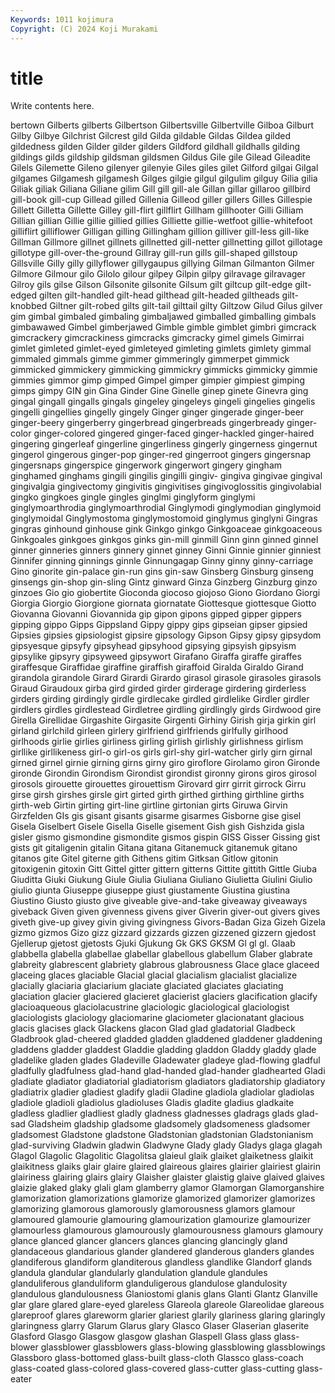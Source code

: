 ```yaml
---
Keywords: 1011 kojimura
Copyright: (C) 2024 Koji Murakami
---
```


# title

Write contents here.



bertown
Gilberts gilberts Gilbertson Gilbertsville Gilbertville Gilboa Gilburt Gilby Gilbye Gilchrist
Gilcrest gild Gilda gildable Gildas Gildea gilded gildedness gilden Gilder
gilder gilders Gildford gildhall gildhalls gilding gildings gilds gildship gildsman
gildsmen Gildus Gile gile Gilead Gileadite Gilels Gilemette Gileno gilenyer
gilenyie Giles giles gilet Gilford gilgai Gilgal gilgames Gilgamesh gilgamesh
Gilges gilgie gilgul gilgulim gilguy Gilia gilia Giliak giliak Giliana
Giliane gilim Gill gill gill-ale Gillan gillar gillaroo gillbird gill-book
gill-cup Gillead gilled Gillenia Gilleod giller gillers Gilles Gillespie Gillett
Gilletta Gillette Gilley gill-flirt gillflirt Gillham gillhooter Gilli Gilliam Gillian
gillian Gillie gillie gillied gillies Gilliette gillie-wetfoot gillie-whitefoot gilliflirt gilliflower
Gilligan gilling Gillingham gillion gilliver gill-less gill-like Gillman Gillmore gillnet
gillnets gillnetted gill-netter gillnetting gillot gillotage gillotype gill-over-the-ground Gillray gill-run
gills gill-shaped gillstoup Gillsville Gilly gilly gillyflower gillygaupus gillying Gilman
Gilmanton Gilmer Gilmore Gilmour gilo Gilolo gilour gilpey Gilpin gilpy
gilravage gilravager Gilroy gils gilse Gilson Gilsonite gilsonite Gilsum gilt
giltcup gilt-edge gilt-edged gilten gilt-handled gilt-head gilthead gilt-headed giltheads gilt-knobbed
Giltner gilt-robed gilts gilt-tail gilttail gilty Giltzow Gilud Gilus gilver
gim gimbal gimbaled gimbaling gimbaljawed gimballed gimballing gimbals gimbawawed Gimbel
gimberjawed Gimble gimble gimblet gimbri gimcrack gimcrackery gimcrackiness gimcracks gimcracky
gimel gimels Gimirrai gimlet gimleted gimlet-eyed gimleteyed gimleting gimlets gimlety
gimmal gimmaled gimmals gimme gimmer gimmeringly gimmerpet gimmick gimmicked gimmickery
gimmicking gimmickry gimmicks gimmicky gimmie gimmies gimmor gimp gimped Gimpel
gimper gimpier gimpiest gimping gimps gimpy GIN gin Gina Ginder
Gine Ginelle ginep ginete Ginevra ging gingal gingall gingalls gingals
gingeley gingeleys gingeli gingelies gingelis gingelli gingellies gingelly gingely Ginger
ginger gingerade ginger-beer ginger-beery gingerberry gingerbread gingerbreads gingerbready ginger-color ginger-colored
gingered ginger-faced ginger-hackled ginger-haired gingering gingerleaf gingerline gingerliness gingerly gingerness
gingernut gingerol gingerous ginger-pop ginger-red gingerroot gingers gingersnap gingersnaps gingerspice
gingerwork gingerwort gingery gingham ginghamed ginghams gingili gingilis gingilli gingiv-
gingiva gingivae gingival gingivalgia gingivectomy gingivitis gingivitises gingivoglossitis gingivolabial gingko
gingkoes gingle gingles ginglmi ginglyform ginglymi ginglymoarthrodia ginglymoarthrodial Ginglymodi ginglymodian
ginglymoid ginglymoidal Ginglymostoma ginglymostomoid ginglymus ginglyni Gingras gingras ginhound ginhouse
gink Ginkgo ginkgo Ginkgoaceae ginkgoaceous Ginkgoales ginkgoes ginkgos ginks gin-mill
ginmill Ginn ginn ginned ginnel ginner ginneries ginners ginnery ginnet
ginney Ginni Ginnie ginnier ginniest Ginnifer ginning ginnings ginnle Ginnungagap
Ginny ginny ginny-carriage Gino ginorite gin-palace gin-run gins gin-saw Ginsberg
Ginsburg ginseng ginsengs gin-shop gin-sling Gintz ginward Ginza Ginzberg Ginzburg
ginzo ginzoes Gio gio giobertite Gioconda giocoso giojoso Giono Giordano
Giorgi Giorgia Giorgio Giorgione giornata giornatate Giottesque giottesque Giotto Giovanna
Giovanni Giovannida gip gipon gipons gipped gipper gippers gipping gippo
Gipps Gippsland Gippy gippy gips gipseian gipser gipsied Gipsies gipsies
gipsiologist gipsire gipsology Gipson Gipsy gipsy gipsydom gipsyesque gipsyfy gipsyhead
gipsyhood gipsying gipsyish gipsyism gipsylike gipsyry gipsyweed gipsywort Girafano Giraffa
giraffe giraffes giraffesque Giraffidae giraffine giraffish giraffoid Giralda Giraldo Girand
girandola girandole Girard Girardi Girardo girasol girasole girasoles girasols Giraud
Giraudoux girba gird girded girder girderage girdering girderless girders girding
girdingly girdle girdlecake girdled girdlelike Girdler girdler girdlers girdles girdlestead
Girdletree girdling girdlingly girds Girdwood gire Girella Girellidae Girgashite Girgasite
Girgenti Girhiny Girish girja girkin girl girland girlchild girleen girlery
girlfriend girlfriends girlfully girlhood girlhoods girlie girlies girliness girling girlish
girlishly girlishness girlism girllike girllikeness girl-o girl-os girls girl-shy girl-watcher
girly girn girnal girned girnel girnie girning girns girny giro
giroflore Girolamo giron Gironde gironde Girondin Girondism Girondist girondist gironny
girons giros girosol girosols girouette girouettes girouettism Girovard girr girrit
girrock Girru girse girsh girshes girsle girt girted girth girthed
girthing girthline girths girth-web Girtin girting girt-line girtline girtonian girts
Giruwa Girvin Girzfelden GIs gis gisant gisants gisarme gisarmes Gisborne
gise gisel Gisela Giselbert Gisele Gisella Giselle gisement Gish gish
Gishzida gisla gisler gismo gismondine gismondite gismos gispin GISS Gisser
Gissing gist gists git gitaligenin gitalin Gitana gitana Gitanemuck gitanemuk
gitano gitanos gite Gitel giterne gith Githens gitim Gitksan Gitlow
gitonin gitoxigenin gitoxin Gitt Gittel gitter gittern gitterns Gittite gittith
Gittle Giuba Giuditta Giuki Giukung Giule Giulia Giuliana Giuliano Giulietta
Giulini Giulio giulio giunta Giuseppe giuseppe giust giustamente Giustina giustina
Giustino Giusto giusto give giveable give-and-take giveaway giveaways giveback Given
given givenness givens giver Giverin giver-out givers gives giveth give-up
givey givin giving givingness Givors-Badan Giza Gizeh Gizela gizmo gizmos
Gizo gizz gizzard gizzards gizzen gizzened gizzern gjedost Gjellerup gjetost
gjetosts Gjuki Gjukung Gk GKS GKSM Gl gl gl. Glaab
glabbella glabella glabellae glabellar glabellous glabellum Glaber glabrate glabreity glabrescent
glabriety glabrous glabrousness Glace glace glaceed glaceing glaces glaciable Glacial
glacial glacialism glacialist glacialize glacially glaciaria glaciarium glaciate glaciated glaciates
glaciating glaciation glacier glaciered glacieret glacierist glaciers glacification glacify glacioaqueous
glaciolacustrine glaciologic glaciological glaciologist glaciologists glaciology glaciomarine glaciometer glacionatant glacious
glacis glacises glack Glackens glacon Glad glad gladatorial Gladbeck Gladbrook
glad-cheered gladded gladden gladdened gladdener gladdening gladdens gladder gladdest Gladdie
gladding gladdon Gladdy gladdy glade gladelike gladen glades Gladeville Gladewater
gladeye glad-flowing gladful gladfully gladfulness glad-hand glad-handed glad-hander gladhearted Gladi
gladiate gladiator gladiatorial gladiatorism gladiators gladiatorship gladiatory gladiatrix gladier gladiest
gladify gladii Gladine gladiola gladiolar gladiolas gladiole gladioli gladiolus gladioluses
Gladis gladite gladius gladkaite gladless gladlier gladliest gladly gladness gladnesses
gladrags glads glad-sad Gladsheim gladship gladsome gladsomely gladsomeness gladsomer gladsomest
Gladstone gladstone Gladstonian gladstonian Gladstonianism glad-surviving Gladwin gladwin Gladwyne Glady
glady Gladys glaga glagah Glagol Glagolic Glagolitic Glagolitsa glaieul glaik
glaiket glaiketness glaikit glaikitness glaiks glair glaire glaired glaireous glaires
glairier glairiest glairin glairiness glairing glairs glairy Glaisher glaister glaistig
glaive glaived glaives glaizie glaked glaky glali glam glamberry glamor
Glamorgan Glamorganshire glamorization glamorizations glamorize glamorized glamorizer glamorizes glamorizing glamorous
glamorously glamorousness glamors glamour glamoured glamourie glamouring glamourization glamourize glamourizer
glamourless glamourous glamourously glamourousness glamours glamoury glance glanced glancer glancers
glances glancing glancingly gland glandaceous glandarious glander glandered glanderous glanders
glandes glandiferous glandiform glanditerous glandless glandlike Glandorf glands glandula glandular
glandularly glandulation glandule glandules glanduliferous glanduliform glanduligerous glandulose glandulosity glandulous
glandulousness Glaniostomi glanis glans Glanti Glantz Glanville glar glare glared
glare-eyed glareless Glareola glareole Glareolidae glareous glareproof glares glareworm glarier
glariest glarily glariness glaring glaringly glaringness glarry Glarum Glarus glary
Glasco Glaser Glaserian glaserite Glasford Glasgo Glasgow glasgow glashan Glaspell
Glass glass glass-blower glassblower glassblowers glass-blowing glassblowing glassblowings Glassboro glass-bottomed
glass-built glass-cloth Glassco glass-coach glass-coated glass-colored glass-covered glass-cutter glass-cutting glass-eater

